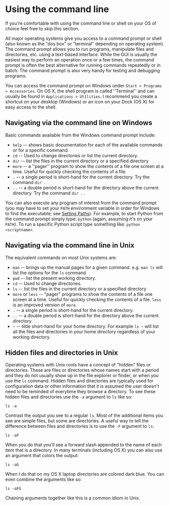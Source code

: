 
# Using the command line

If you're comfortable with using the command line or shell on your OS of choice feel free to skip this section.

All major operating systems  give you access to a command prompt or shell (also known as the "dos box" or "terminal" depending on operating system). The command prompt allows you to run programs, manipulate files and directories, etc. using a text-based interface.  While the GUI is usually the easiest way to perform an operation once or a few times, the command prompt is often the best alternative for running commands repeatedly or in batch.  The command prompt is also very handy for testing and debugging programs.

You can access the command prompt on Windows under `Start > Programs > Accessories`. On OS X, the shell program is called ''Terminal'' and can usually be found in `Applications > Utilities`. I recommend you create a shortcut on your desktop (Windows) or an icon on your Dock (OS X) for easy access to the shell. 


## Navigating via the command line on Windows

Basic commands available from the Windows command prompt include:

- `help` -- shows basic documentation for each of the available commands or for a specific command.
- `cd` -- Used to change directories or list the current directory.
- `dir` -- list the files in the current directory or a specified directory
- `more` -- a ''pager'' program to show the contents of a file one screen at a time. Useful for quickly checking the contents of a file.
- `.` --  a single period is short-hand for the current directory. Try the command `dir .`
- `..` -- a double period is short-hand for the directory above the current directory. Try the command `dir ..`

You can also execute any program of interest from the command prompt (you may have to set your `PATH` environment variable in order for Windows to find the executable; see [Setting Paths](./setting-paths.md)). For example, to start Python from the command prompt simply type: `python` (again, assuming it's on your `PATH`). To run a specific Python script type something like: `python <scriptname>`.



## Navigating via the command line in Unix

The equivalent commands on most Unix systems are:

- `man` -- brings up the manual pages for a given command. e.g. `man ls` will list the options for the `ls` command
- `pwd` -- list the present working directory.
- `cd` -- Used to change directories. 
- `ls` -- list the files in the current directory or a specified directory
- `more` or `less` -- "pager" programs to show the contents of a file one screen at a time. Useful for quickly checking the contents of a file. `less` is an improved version of `more`.
- `.` -- a single period  is short-hand for the current directory. 
- `..` -- a double period is short-hand for the directory above the current directory
- `~` -- tilde short-hand for your home directory. For example `ls ~` will list all the files and directories in your home directory regardless of your working directory.

## Hidden files and directories in Unix

Operating systems with Unix roots have a concept of "hidden" files or directories. These are files or directories whose names start with a period and they do not usually show up in the file explorer or finder, or when you use the `ls` command. Hidden files and directories are typically used for configuration data or other information that it is assumed the user doesn't need to be reminded of everytime they browse a directory.  To see these hidden files and directories use the `-a` argument to `ls` like so: 

    ls -a

Contrast the output you see to a regular `ls`.  Most of the additional items you see are simple files, but some are directories.  A useful way to tell the difference between files and directories is to use the `-F` argument to `ls`:

    ls -aF
    
When you do that you'll see a forward slash appended to the name of each item that is a directory. In many terminals (including OS X) you can also use an argument that colors the output:

    ls -aG
    
When I do that on my OS X laptop directories are colored dark blue. You can even combine the arguments like so:

    ls -aFG
    
Chaining arguments together like this is a common idiom in Unix.
